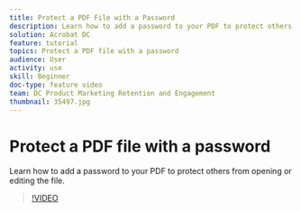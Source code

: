 ```yaml
---
title: Protect a PDF File with a Password
description: Learn how to add a password to your PDF to protect others from opening or editing the file
solution: Acrobat DC
feature: tutorial
topics: Protect a PDF file with a password
audience: User
activity: use
skill: Beginner
doc-type: feature video
team: DC Product Marketing Retention and Engagement
thumbnail: 35497.jpg
---
```


# Protect a PDF file with a password

Learn how to add a password to your PDF to protect others from opening or editing the file.

>[!VIDEO](https://video.tv.adobe.com/v/35497?hidetitle=true)
